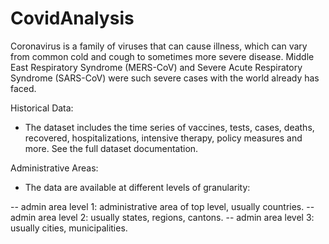 # CovidAnalysis

Coronavirus is a family of viruses that can cause illness, which can vary from common cold and cough to sometimes more severe disease. Middle East Respiratory Syndrome (MERS-CoV) and Severe Acute Respiratory Syndrome (SARS-CoV) were such severe cases with the world already has faced.

Historical Data:
- The dataset includes the time series of vaccines, tests, cases, deaths, recovered, hospitalizations, intensive therapy, policy measures and more. See the full dataset documentation.

Administrative Areas:
- The data are available at different levels of granularity:

-- admin area level 1: administrative area of top level, usually countries.
-- admin area level 2: usually states, regions, cantons.
-- admin area level 3: usually cities, municipalities.
